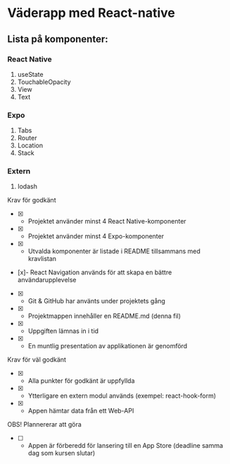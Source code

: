 # Väderapp med React-native




## Lista på komponenter:

### React Native
1. useState
2. TouchableOpacity
3. View
4. Text

### Expo 
1. Tabs
2. Router
3. Location
4. Stack

### Extern
1. lodash

Krav för godkänt

- [x] - Projektet använder minst 4 React Native-komponenter

- [x] - Projektet använder minst 4 Expo-komponenter

- [x] - Utvalda komponenter är listade i README tillsammans med kravlistan

- [x]- React Navigation används för att skapa en bättre användarupplevelse

- [x] - Git & GitHub har använts under projektets gång

- [x] - Projektmappen innehåller en README.md (denna fil)

- [x] - Uppgiften lämnas in i tid

- [x] - En muntlig presentation av applikationen är genomförd

Krav för väl godkänt

- [x] - Alla punkter för godkänt är uppfyllda

- [x] - Ytterligare en extern modul används (exempel: react-hook-form)

- [x] - Appen hämtar data från ett Web-API

OBS! Plannererar att göra
- [ ] - Appen är förberedd för lansering till en App Store (deadline samma dag som kursen slutar)